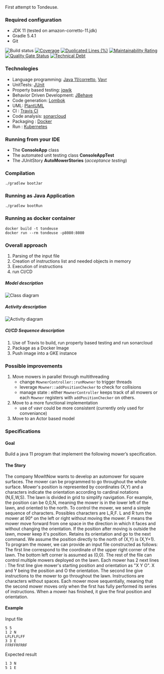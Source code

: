 First attempt to Tondeuse.

### Required configuration ###
* JDK 11 (tested on amazon-corretto-11.jdk)
* Gradle 5.4.1
* Git

![Build status](https://travis-ci.com/qdgtruie/Test_Tondeuse.svg?branch=master)
[![Coverage](https://sonarcloud.io/api/project_badges/measure?project=qdgtruie_Test_Tondeuse&metric=coverage)](https://sonarcloud.io/dashboard?id=qdgtruie_Test_Tondeuse)
[![Duplicated Lines (%)](https://sonarcloud.io/api/project_badges/measure?project=qdgtruie_Test_Tondeuse&metric=duplicated_lines_density)](https://sonarcloud.io/dashboard?id=qdgtruie_Test_Tondeuse)
[![Maintainability Rating](https://sonarcloud.io/api/project_badges/measure?project=qdgtruie_Test_Tondeuse&metric=sqale_rating)](https://sonarcloud.io/dashboard?id=qdgtruie_Test_Tondeuse)
[![Quality Gate Status](https://sonarcloud.io/api/project_badges/measure?project=qdgtruie_Test_Tondeuse&metric=alert_status)](https://sonarcloud.io/dashboard?id=qdgtruie_Test_Tondeuse)
[![Technical Debt](https://sonarcloud.io/api/project_badges/measure?project=qdgtruie_Test_Tondeuse&metric=sqale_index)](https://sonarcloud.io/dashboard?id=qdgtruie_Test_Tondeuse)


### Technologies ####
* Language programming: [Java 11/corretto](https://docs.aws.amazon.com/fr_fr/corretto/latest/corretto-11-ug/downloads-list.html), [Vavr](http://www.vavr.io/)
* UnitTests: [JUnit](https://junit.org/junit5/)
* Property based testing: [jqwik](https://jqwik.net/)
* Behavior Driven Development: [JBehave](http://jbehave.org/)
* Code generation: [Lombok](https://projectlombok.org)
* UML: [PlantUML](http://plantuml.com)
* CI : [Travis CI](https://travis-ci.com)
* Code analysis: [sonarcloud](https://sonarcloud.io)
* Packaging : [Docker]()
* Run : [Kubernetes]()

### Running from your IDE ###

* The **ConsoleApp** class
* The automated unit testing class **ConsoleAppTest**
* The JUnitStory **AutoMowerStories** (*acceptance testing*)

### Compilation ###
```
./gradlew bootJar
```

### Running as Java Application ###
```
./gradlew bootRun
```
### Running as docker container ###
```
docker build -t tondeuse
docker run --rm tondeuse -p8080:8080
```

### Overall approach  ###

1. Parsing of the input file
2. Creation of instructions list and needed objects in memory
3. Execution of instructions
4. run CI/CD

##### Model description #####
![Class diagram](http://www.plantuml.com/plantuml/proxy?src=https://raw.githubusercontent.com/qdgtruie/Test_Tondeuse/master/src/main/resources/diagrams/classDiagram-configuration.puml)

##### Activity description #####
![Activity diagram](http://www.plantuml.com/plantuml/proxy?src=https://raw.githubusercontent.com/qdgtruie/Test_Tondeuse/master/src/main/resources/diagrams/activity.puml)

##### CI/CD Sequence description #####
1. Use of Travis to build, run property based testing and run sonarcloud
2. Package as a Docker Image
3. Push image into a GKE instance

### Possible improvements ###
1. Move mowers in parallel through multithreading 
    - change `MownerController::runMowner` to trigger threads
    - leverage `Mowner::addPositionChecker` to check for collisions
    - manage state : either `MownerController` keeps track of all mowers or each `Mowner` registers with `addPositionChecker` on others.
2. Move to a more functional implementation
    - use of vavr could be more consistent (currently only used for conveniance)
3. Move to an Actor based model

### Specifications ###

#### Goal ####

Build a java 11 program that implement the following mower’s specification.

#### The Story ####

The company MowItNow wants to develop an automower for square surfaces.
The mower can be programmed to go throughout the whole surface. Mower's position is represented by coordinates (X,Y) and a characters indicate the orientation according to cardinal notations (N,E,W,S). The lawn is divided in grid to simplify navigation.
For example, the position can be 0,0,N, meaning the mower is in the lower left of the lawn, and oriented to the north.
To control the mower, we send a simple sequence of characters. Possibles characters are L,R,F. L and R turn the mower at 90° on the left or right without moving the mower. F means the mower move forward from one space in the direction in which it faces and without changing the orientation.
If the position after moving is outside the lawn, mower keep it's position. Retains its orientation and go to the next command.
We assume the position directly to the north of (X,Y) is (X,Y+1).
To program the mower, we can provide an input file constructed as follows:
The first line correspond to the coordinate of the upper right corner of the lawn. The bottom left corner is assumed as (0,0). The rest of the file can control multiple mowers deployed on the lawn. Each mower has 2 next lines :
The first line give mower's starting position and orientation as "X Y O". X and Y being the position and O the orientation.
The second line give instructions to the mower to go throughout the lawn. Instructions are characters without spaces.
Each mower move sequentially, meaning that the second mower moves only when the first has fully performed its series of instructions.
When a mower has finished, it give the final position and orientation.


#### Example​ ####

Input file
```
5 5
1 2 N
LFLFLFLFF
3 3 E
FFRFFRFRRF
```

Expected result
```
1 3 N
5 1 E
```
